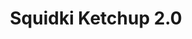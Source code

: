 ---
slug: squidki-ketchup-20
title: Squidki Ketchup 2.0
description: "Squidki Ketchup 2.0 is an exciting online game. Play for free directly in your browser!"
icon: /images/new_mods/Sprunki Ketchup 2.0.png
url: https://wowtbc.net/sprunkin/sprunki-ketchup2/index.html
previewImage: /images/new_mods/Sprunki Ketchup 2.0.png
type: new mods

# SEO配置
seo:
  title: "Squidki Ketchup 2.0 - Play Free Online Game | Fun Browser Games"
  description: "Squidki Ketchup 2.0 - Play this fun online game for free in your browser. No download required!"
  ogImage: "/images/new_mods/Sprunki Ketchup 2.0.png"
  keywords: "squidki-ketchup-20, online game, browser game, free game, new mods game, play online"

videoUrls:
  - https://www.youtube.com/embed/example1
  - https://www.youtube.com/embed/example2

whyPlay:
  title: "Why Play Squidki Ketchup 2.0?"
  items:
    - "Immersive Gameplay: Squidki Ketchup 2.0 offers an engaging and immersive gaming experience that will keep you entertained for hours"
    - "Challenging Levels: Test your skills with increasingly difficult challenges and obstacles"
    - "Beautiful Graphics: Enjoy stunning visuals and smooth animations that bring the game world to life"
    - "Regular Updates: New content and features are added regularly to keep the game fresh and exciting"
    - "Free to Play: Experience all the fun without spending a penny"
    - "Community Features: Connect with other players, share strategies, and compete for high scores"
    - "Cross-Platform: Play on any device with a web browser, no downloads required"

features:
  title: "Key Features of Squidki Ketchup 2.0"
  image: "/images/new_mods/Sprunki Ketchup 2.0.png"
  items:
    - "Intuitive Controls: Easy to learn controls make Squidki Ketchup 2.0 accessible for players of all skill levels"
    - "Multiple Game Modes: Enjoy various gameplay options that provide different challenges and experiences"
    - "Character Customization: Personalize your gaming experience with unique characters and items"
    - "Achievement System: Complete special tasks to earn rewards and recognition"
    - "Leaderboards: Compete with players worldwide and see who can achieve the highest scores"

characteristics:
  title: "Game Characteristics"
  image: "/images/new_mods/Sprunki Ketchup 2.0.png"
  items:
    - "Genre: New mods game with elements of strategy and skill"
    - "Difficulty: Suitable for both casual gamers and those seeking a challenge"
    - "Play Time: Quick sessions or extended gameplay, depending on your preference"
    - "Art Style: Vibrant and engaging visuals that enhance the gaming experience"
    - "Sound Design: Immersive audio that complements the gameplay perfectly"

info: "Squidki Ketchup 2.0 is an exciting online game that offers players a unique and engaging gaming experience. With its intuitive controls, stunning visuals, and challenging gameplay, Squidki Ketchup 2.0 provides hours of entertainment for players of all ages and skill levels. Whether you're looking for a quick gaming session during a break or an extended play session, Squidki Ketchup 2.0 delivers an immersive experience that will keep you coming back for more. The game features multiple levels of increasing difficulty, ensuring that players are constantly challenged as they progress. With regular updates adding new content and features, Squidki Ketchup 2.0 remains fresh and exciting, providing endless entertainment options for its growing community of players."

howToPlayIntro: "Welcome to Squidki Ketchup 2.0! This guide will walk you through the basics and help you master the game. Whether you're a beginner or looking to improve your skills, these tips and instructions will enhance your gaming experience."

howToPlaySteps:
  - title: "Getting Started"
    description: "Begin your Squidki Ketchup 2.0 adventure by familiarizing yourself with the controls. Use your keyboard or mouse to navigate through the game interface. The tutorial will guide you through the basic mechanics and help you understand the objectives."
  - title: "Understanding the Objectives"
    description: "In Squidki Ketchup 2.0, your main goal is to progress through levels by completing specific objectives. Each level presents unique challenges that require different strategies and approaches."
  - title: "Mastering the Controls"
    description: "Practice using the controls to improve your precision and reaction time. Squidki Ketchup 2.0 requires quick reflexes and strategic thinking to overcome obstacles and defeat opponents."
  - title: "Utilizing Power-ups"
    description: "Collect power-ups throughout the game to enhance your abilities and overcome difficult challenges. Each power-up offers unique advantages that can be crucial for success."
  - title: "Developing Strategies"
    description: "As you progress in Squidki Ketchup 2.0, develop effective strategies for different scenarios. Analyze patterns, anticipate challenges, and adapt your approach to maximize your performance."

faq:
  title: "Frequently Asked Questions about Squidki Ketchup 2.0"
  items:
    - question: "Is Squidki Ketchup 2.0 free to play?"
      answer: "Yes, Squidki Ketchup 2.0 is completely free to play directly in your web browser. No downloads or purchases are required to enjoy the full game experience."
    - question: "Can I play Squidki Ketchup 2.0 on mobile devices?"
      answer: "Yes, Squidki Ketchup 2.0 is optimized for both desktop and mobile play. You can enjoy the game on any device with a web browser and internet connection."
    - question: "Are there any in-game purchases?"
      answer: "While Squidki Ketchup 2.0 is free to play, there may be optional in-game purchases available for cosmetic items or additional features that don't affect core gameplay."
    - question: "How often is Squidki Ketchup 2.0 updated?"
      answer: "The developers regularly update Squidki Ketchup 2.0 with new content, features, and improvements based on player feedback and game performance."
    - question: "Can I play Squidki Ketchup 2.0 offline?"
      answer: "Currently, Squidki Ketchup 2.0 requires an internet connection to play as it's a browser-based online game."
    - question: "Is Squidki Ketchup 2.0 suitable for children?"
      answer: "Yes, Squidki Ketchup 2.0 is designed to be family-friendly and suitable for players of all ages."
    - question: "How do I report bugs or issues?"
      answer: "If you encounter any problems while playing Squidki Ketchup 2.0, you can report them through the game's support page or contact the developers directly through their website."
    - question: "Still Have Questions?"
      answer: "If you have additional questions about Squidki Ketchup 2.0 that aren't covered in this FAQ, please visit our support center or contact our customer service team for assistance."
---